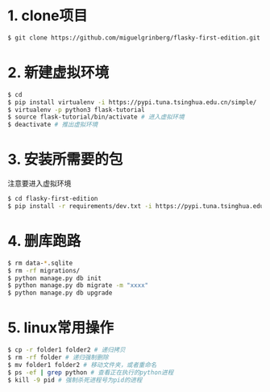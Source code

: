 # 1. clone项目

```sh
$ git clone https://github.com/miguelgrinberg/flasky-first-edition.git
```

# 2. 新建虚拟环境

```sh
$ cd
$ pip install virtualenv -i https://pypi.tuna.tsinghua.edu.cn/simple/
$ virtualenv -p python3 flask-tutorial
$ source flask-tutorial/bin/activate # 进入虚拟环境
$ deactivate # 推出虚拟环境
```

# 3. 安装所需要的包

注意要进入虚拟环境

```sh
$ cd flasky-first-edition
$ pip install -r requirements/dev.txt -i https://pypi.tuna.tsinghua.edu.cn/simple/
```

# 4. 删库跑路

```sh
$ rm data-*.sqlite
$ rm -rf migrations/
$ python manage.py db init
$ python manage.py db migrate -m "xxxx"
$ python manage.py db upgrade
```

# 5. linux常用操作

```sh
$ cp -r folder1 folder2 # 递归拷贝
$ rm -rf folder # 递归强制删除
$ mv folder1 folder2 # 移动文件夹，或者重命名
$ ps -ef | grep python # 查看正在执行的python进程
$ kill -9 pid # 强制杀死进程号为pid的进程
```
